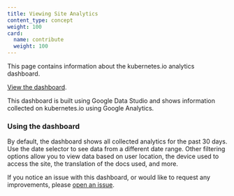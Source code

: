 ```yaml
---
title: Viewing Site Analytics
content_type: concept
weight: 100
card:
  name: contribute
  weight: 100
---
```


<!-- overview -->

This page contains information about the kubernetes.io analytics dashboard.


<!-- body -->

[View the dashboard](https://datastudio.google.com/reporting/fede2672-b2fd-402a-91d2-7473bdb10f04).

This dashboard is built using Google Data Studio and shows information collected on kubernetes.io using Google Analytics.

### Using the dashboard

By default, the dashboard shows all collected analytics for the past 30 days. Use the date selector to see data from a different date range. Other filtering options allow you to view data based on user location, the device used to access the site, the translation of the docs used, and more.

 If you notice an issue with this dashboard, or would like to request any improvements, please [open an issue](https://github.com/kubernetes/website/issues/new/choose).

